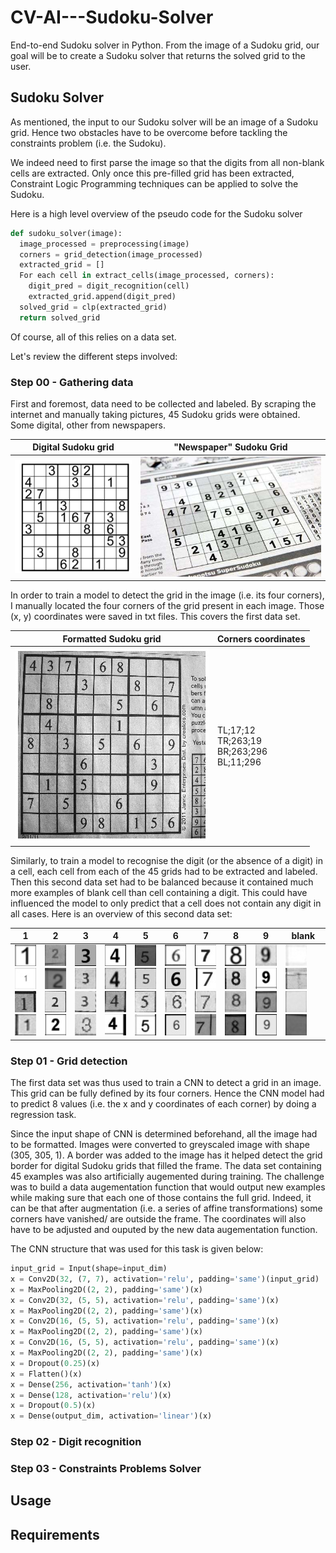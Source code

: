 # CV-AI---Sudoku-Solver
End-to-end Sudoku solver in Python. From the image of a Sudoku grid, our goal will be to create a Sudoku solver that returns the solved grid to the user.

## Sudoku Solver
As mentioned, the input to our Sudoku solver will be an image of a Sudoku grid. Hence two obstacles have to be overcome before tackling the constraints problem (i.e. the Sudoku).

We indeed need to first parse the image so that the digits from all non-blank cells are extracted. Only once this pre-filled grid has been extracted, Constraint Logic Programming techniques can be applied to solve the Sudoku. 

Here is a high level overview of the pseudo code for the Sudoku solver
```python
def sudoku_solver(image):
  image_processed = preprocessing(image)
  corners = grid_detection(image_processed)
  extracted_grid = []
  For each cell in extract_cells(image_processed, corners):
    digit_pred = digit_recognition(cell)
    extracted_grid.append(digit_pred)
  solved_grid = clp(extracted_grid)
  return solved_grid
```
Of course, all of this relies on a data set.

Let's review the different steps involved:
### Step 00 - Gathering data
First and foremost, data need to be collected and labeled. By scraping the internet and manually taking pictures, 45 Sudoku grids were obtained. Some digital, other from newspapers.

| Digital Sudoku grid | "Newspaper" Sudoku Grid |
| --- | --- |
|![Digital Sudoku grid](/Sudoku%20grids/original/Grid-01.png?raw=true "Digital Sudoku grid")  |  ![Newspaper Sudoku grid](/Sudoku%20grids/original/Grid-15.jpg?raw=true "Newspaper Sudoku grid")|

In order to train a model to detect the grid in the image (i.e. its four corners), I manually located the four corners of the grid present in each image. Those (x, y) coordinates were saved in txt files. This covers the first data set.


| Formatted Sudoku grid | Corners coordinates |
| --- | --- |
|![](/Sudoku%20grids/formatted/Grid-12.jpg?raw=true "Formatted Sudoku grid")  |    TL;17;12<br/>TR;263;19<br/>BR;263;296<br/>BL;11;296 |

Similarly, to train a model to recognise the digit (or the absence of a digit) in a cell, each cell from each of the 45 grids had to be extracted and labeled. Then this second data set had to be balanced because it contained much more examples of blank cell than cell containing a digit. This could have influenced the model to only predict that a cell does not contain any digit in all cases. Here is an overview of this second data set:


| 1 | 2 | 3 | 4 | 5 | 6 | 7 | 8 | 9 | blank |
| --- | --- | --- | --- | --- | --- | --- | --- | --- | --- |
|![](/digits/1/0_16.jpg?raw=true) ![](/digits/1/12_17.jpg?raw=true) ![](/digits/1/18_55.jpg?raw=true) ![](/digits/1/33_48.jpg?raw=true) |![](/digits/2/10_43.jpg?raw=true) ![](/digits/2/1_31.jpg?raw=true) ![](/digits/2/27_32.jpg?raw=true) ![](/digits/2/2_8.jpg?raw=true) |![](/digits/3/19_25.jpg?raw=true) ![](/digits/3/21_32.jpg?raw=true) ![](/digits/3/28_46.jpg?raw=true) ![](/digits/3/43_25.jpg?raw=true) |![](/digits/4/13_65.jpg?raw=true) ![](/digits/4/14_27.jpg?raw=true) ![](/digits/4/18_0.jpg?raw=true) ![](/digits/4/2_11.jpg?raw=true) |![](/digits/5/16_66.jpg?raw=true) ![](/digits/5/17_3.jpg?raw=true) ![](/digits/5/18_40.jpg?raw=true) ![](/digits/5/40_77.jpg?raw=true) |![](/digits/6/15_7.jpg?raw=true) ![](/digits/6/19_12.jpg?raw=true) ![](/digits/6/44_8.jpg?raw=true) ![](/digits/6/4_60.jpg?raw=true) |![](/digits/7/6_18.jpg?raw=true) ![](/digits/7/8_42.jpg?raw=true) ![](/digits/7/43_18.jpg?raw=true) ![](/digits/7/3_50.jpg?raw=true) |![](/digits/8/0_50.jpg?raw=true) ![](/digits/8/23_30.jpg?raw=true) ![](/digits/8/31_11.jpg?raw=true) ![](/digits/8/38_62.jpg?raw=true) |![](/digits/9/14_13.jpg?raw=true) ![](/digits/9/2_17.jpg?raw=true) ![](/digits/9/9_53.jpg?raw=true) ![](/digits/9/4_12.jpg?raw=true) |![](/digits/0/14_8.jpg?raw=true) ![](/digits/0/21_70.jpg?raw=true) ![](/digits/0/29_3.jpg?raw=true) ![](/digits/0/41_0.jpg?raw=true) |
### Step 01 - Grid detection
The first data set was thus used to train a CNN to detect a grid in an image. This grid can be fully defined by its four corners. Hence the CNN model had to predict 8 values (i.e. the x and y coordinates of each corner) by doing a regression task.

Since the input shape of CNN is determined beforehand, all the image had to be formatted. Images were converted to greyscaled image with shape (305, 305, 1). A border was added to the image has it helped detect the grid border for digital Sudoku grids that filled the frame. The data set containing 45 examples was also artificially augemented during training. The challenge was to build a data augementation function that would output new examples while making sure that each one of those contains the full grid. Indeed, it can be that after augmentation (i.e. a series of affine transformations) some corners have vanished/ are outside the frame. The coordinates will also have to be adjusted and ouputed by the new data augementation function.

The CNN structure that was used for this task is given below:
```Python
input_grid = Input(shape=input_dim)
x = Conv2D(32, (7, 7), activation='relu', padding='same')(input_grid)
x = MaxPooling2D((2, 2), padding='same')(x)
x = Conv2D(32, (5, 5), activation='relu', padding='same')(x)
x = MaxPooling2D((2, 2), padding='same')(x)
x = Conv2D(16, (5, 5), activation='relu', padding='same')(x)
x = MaxPooling2D((2, 2), padding='same')(x)
x = Conv2D(16, (5, 5), activation='relu', padding='same')(x)
x = MaxPooling2D((2, 2), padding='same')(x)
x = Dropout(0.25)(x)
x = Flatten()(x)
x = Dense(256, activation='tanh')(x)
x = Dense(128, activation='relu')(x)
x = Dropout(0.5)(x)
x = Dense(output_dim, activation='linear')(x)
```

### Step 02 - Digit recognition
### Step 03 - Constraints Problems Solver
## Usage
## Requirements


